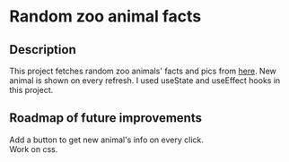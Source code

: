# Random zoo animal facts

## Description

This project fetches random zoo animals' facts and pics from [here](https://zoo-animal-api.herokuapp.com). New animal is shown on every refresh. I used useState and useEffect hooks in this project.

## Roadmap of future improvements

Add a button to get new animal's info on every click.\
Work on css.
 
